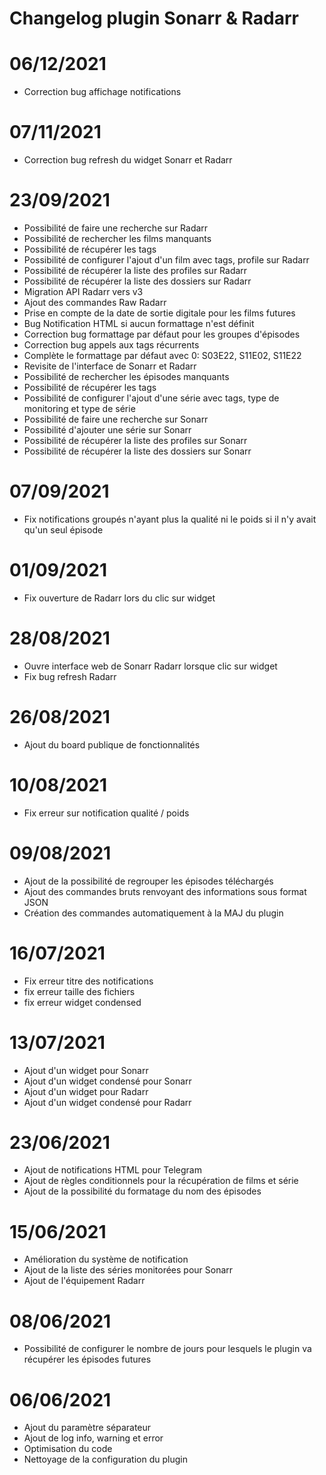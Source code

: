 # Changelog plugin Sonarr & Radarr

# 06/12/2021

- Correction bug affichage notifications

# 07/11/2021

- Correction bug refresh du widget Sonarr et Radarr

# 23/09/2021

- Possibilité de faire une recherche sur Radarr
- Possibilité de rechercher les films manquants
- Possibilité de récupérer les tags
- Possibilité de configurer l'ajout d'un film avec tags, profile sur Radarr
- Possibilité de récupérer la liste des profiles sur Radarr
- Possibilité de récupérer la liste des dossiers sur Radarr
- Migration API Radarr vers v3
- Ajout des commandes Raw Radarr
- Prise en compte de la date de sortie digitale pour les films futures
- Bug Notification HTML si aucun formattage n'est définit
- Correction bug formattage par défaut pour les groupes d'épisodes
- Correction bug appels aux tags récurrents
- Complète le formattage par défaut avec 0: S03E22, S11E02, S11E22
- Revisite de l'interface de Sonarr et Radarr
- Possibilité de rechercher les épisodes manquants
- Possibilité de récupérer les tags
- Possibilité de configurer l'ajout d'une série avec tags, type de monitoring et type de série
- Possibilité de faire une recherche sur Sonarr
- Possibilité d'ajouter une série sur Sonarr
- Possibilité de récupérer la liste des profiles sur Sonarr
- Possibilité de récupérer la liste des dossiers sur Sonarr


# 07/09/2021

- Fix notifications groupés n'ayant plus la qualité ni le poids si il n'y avait qu'un seul épisode

# 01/09/2021

- Fix ouverture de Radarr lors du clic sur widget

# 28/08/2021

- Ouvre interface web de Sonarr Radarr lorsque clic sur widget
- Fix bug refresh Radarr

# 26/08/2021

- Ajout du board publique de fonctionnalités

# 10/08/2021

- Fix erreur sur notification qualité / poids

# 09/08/2021

- Ajout de la possibilité de regrouper les épisodes téléchargés
- Ajout des commandes bruts renvoyant des informations sous format JSON
- Création des commandes automatiquement à la MAJ du plugin

# 16/07/2021

- Fix erreur titre des notifications
- fix erreur taille des fichiers
- fix erreur widget condensed

# 13/07/2021

- Ajout d'un widget pour Sonarr
- Ajout d'un widget condensé pour Sonarr
- Ajout d'un widget pour Radarr
- Ajout d'un widget condensé pour Radarr

# 23/06/2021

- Ajout de notifications HTML pour Telegram
- Ajout de règles conditionnels pour la récupération de films et série
- Ajout de la possibilité du formatage du nom des épisodes

# 15/06/2021

- Amélioration du système de notification
- Ajout de la liste des séries monitorées pour Sonarr
- Ajout de l'équipement Radarr

# 08/06/2021

- Possibilité de configurer le nombre de jours pour lesquels le plugin va récupérer les épisodes futures

# 06/06/2021

- Ajout du paramètre séparateur
- Ajout de log info, warning et error
- Optimisation du code
- Nettoyage de la configuration du plugin


